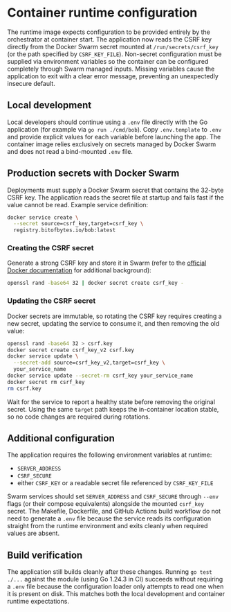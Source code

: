 # Container runtime configuration

The runtime image expects configuration to be provided entirely by the
orchestrator at container start. The application now reads the CSRF key directly
from the Docker Swarm secret mounted at `/run/secrets/csrf_key` (or the path
specified by `CSRF_KEY_FILE`). Non-secret configuration must be supplied via
environment variables so the container can be configured completely through
Swarm managed inputs. Missing variables cause the application to exit with a
clear error message, preventing an unexpectedly insecure default.

## Local development

Local developers should continue using a `.env` file directly with the Go
application (for example via `go run ./cmd/bob`). Copy `.env.template` to `.env`
and provide explicit values for each variable before launching the app. The
container image relies exclusively on secrets managed by Docker Swarm and does
not read a bind-mounted `.env` file.

## Production secrets with Docker Swarm

Deployments must supply a Docker Swarm secret that contains the 32-byte CSRF
key. The application reads the secret file at startup and fails fast if the
value cannot be read. Example service definition:

```sh
docker service create \
  --secret source=csrf_key,target=csrf_key \
  registry.bitofbytes.io/bob:latest
```

### Creating the CSRF secret

Generate a strong CSRF key and store it in Swarm (refer to the [official Docker
documentation](https://docs.docker.com/engine/swarm/secrets/) for additional
background):

```sh
openssl rand -base64 32 | docker secret create csrf_key -
```

### Updating the CSRF secret

Docker secrets are immutable, so rotating the CSRF key requires creating a new
secret, updating the service to consume it, and then removing the old value:

```sh
openssl rand -base64 32 > csrf.key
docker secret create csrf_key_v2 csrf.key
docker service update \
  --secret-add source=csrf_key_v2,target=csrf_key \
  your_service_name
docker service update --secret-rm csrf_key your_service_name
docker secret rm csrf_key
rm csrf.key
```

Wait for the service to report a healthy state before removing the original
secret. Using the same `target` path keeps the in-container location stable, so
no code changes are required during rotations.

## Additional configuration

The application requires the following environment variables at runtime:

* `SERVER_ADDRESS`
* `CSRF_SECURE`
* either `CSRF_KEY` or a readable secret file referenced by `CSRF_KEY_FILE`

Swarm services should set `SERVER_ADDRESS` and `CSRF_SECURE` through `--env`
flags (or their compose equivalents) alongside the mounted `csrf_key` secret.
The Makefile, Dockerfile, and GitHub Actions build workflow do not need to
generate a `.env` file because the service reads its configuration straight from
the runtime environment and exits cleanly when required values are absent.

## Build verification

The application still builds cleanly after these changes. Running `go test
./...` against the module (using Go 1.24.3 in CI) succeeds without requiring a
`.env` file because the configuration loader only attempts to read one when it
is present on disk. This matches both the local development and container
runtime expectations.
